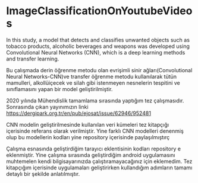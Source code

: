 # ImageClassificationOnYoutubeVideos
In this study, a model that detects and classifies unwanted objects such as tobacco products, alcoholic beverages and weapons was developed using Convolutional Neural Networks (CNN), which is a deep learning methods and transfer learning.

Bu çalışmada derin öğrenme metodu olan evrişimli sinir ağları(Convolutional Neural Networks-CNN)ve transfer öğrenme metodu kullanılarak tütün mamulleri, alkollüiçecek ve silah gibi istenmeyen nesnelerin tespitini ve sınıflamasını yapan bir model geliştirilmiştir.

2020 yılında Mühendislik tamamlama sırasında yaptığım tez çalışmasıdır. Sonrasında çıkan yayınımızın linki https://dergipark.org.tr/en/pub/ejosat/issue/62946/952481

CNN modelin geliştirilmesinde kullanılan veri kümeleri tez kitapçığı içerisinde referans olarak verilmiştir. Yine farklı CNN modelleri denenmiş olup bu modellerin kodları yine repository içerisinde paylaşılmıştırç

Çalışma esnasında geliştirdiğim tarayıcı eklentisinin kodları repository e eklenmiştir. Yine çalışma sırasında geliştirdiğim android uygulamasını muhtemelen kendi bilgisayarınızda çalıştıramayacağınız için eklemedim. Tez kitapçığım içerisinde uygulamaları geliştirirken kullandığım adımların tamamı detaylı bir şekilde anlatılmıştır.
